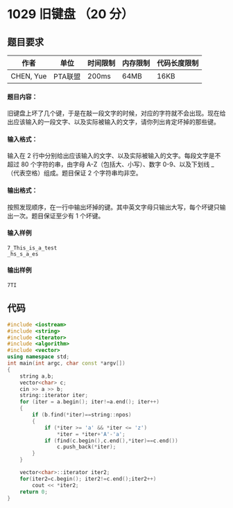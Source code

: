 # 1029 旧键盘 （20 分）

## 题目要求
作者| 单位 | 时间限制 | 内存限制 | 代码长度限制|
-------- | --- | ---| --- | ---- |
CHEN, Yue |PTA联盟 |200ms | 64MB| 16KB

#### 题目内容：
旧键盘上坏了几个键，于是在敲一段文字的时候，对应的字符就不会出现。现在给出应该输入的一段文字、以及实际被输入的文字，请你列出肯定坏掉的那些键。

#### 输入格式：

输入在 2 行中分别给出应该输入的文字、以及实际被输入的文字。每段文字是不超过 80 个字符的串，由字母 A-Z（包括大、小写）、数字 0-9、以及下划线 _（代表空格）组成。题目保证 2 个字符串均非空。


#### 输出格式：
按照发现顺序，在一行中输出坏掉的键。其中英文字母只输出大写，每个坏键只输出一次。题目保证至少有 1 个坏键。

#### 输入样例
```
7_This_is_a_test
_hs_s_a_es
```
#### 输出样例
```
7TI
```


## 代码
```c++
#include <iostream>
#include <string>
#include <iterator>
#include <algorithm>
#include <vector>
using namespace std;
int main(int argc, char const *argv[])
{
    string a,b;
    vector<char> c;
    cin >> a >> b;
    string::iterator iter;
    for (iter = a.begin(); iter!=a.end(); iter++)
    {
        if (b.find(*iter)==string::npos)
        {
            if (*iter >= 'a' && *iter <= 'z')
                *iter = *iter+'A'-'a';
            if (find(c.begin(),c.end(),*iter)==c.end())
                c.push_back(*iter);
        }
    }

    vector<char>::iterator iter2;
    for(iter2=c.begin(); iter2!=c.end();iter2++)
        cout << *iter2;
    return 0;
}
